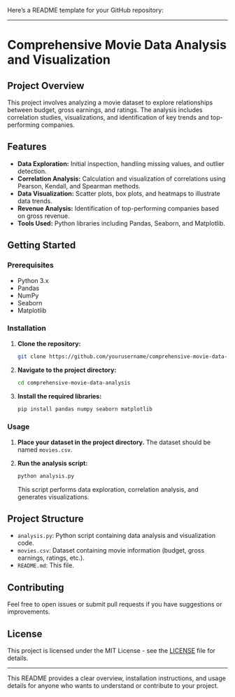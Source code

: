 Here’s a README template for your GitHub repository:

---

# Comprehensive Movie Data Analysis and Visualization

## Project Overview

This project involves analyzing a movie dataset to explore relationships between budget, gross earnings, and ratings. The analysis includes correlation studies, visualizations, and identification of key trends and top-performing companies.

## Features

- **Data Exploration:** Initial inspection, handling missing values, and outlier detection.
- **Correlation Analysis:** Calculation and visualization of correlations using Pearson, Kendall, and Spearman methods.
- **Data Visualization:** Scatter plots, box plots, and heatmaps to illustrate data trends.
- **Revenue Analysis:** Identification of top-performing companies based on gross revenue.
- **Tools Used:** Python libraries including Pandas, Seaborn, and Matplotlib.

## Getting Started

### Prerequisites

- Python 3.x
- Pandas
- NumPy
- Seaborn
- Matplotlib

### Installation

1. **Clone the repository:**
   ```bash
   git clone https://github.com/yourusername/comprehensive-movie-data-analysis.git
   ```
2. **Navigate to the project directory:**
   ```bash
   cd comprehensive-movie-data-analysis
   ```
3. **Install the required libraries:**
   ```bash
   pip install pandas numpy seaborn matplotlib
   ```

### Usage

1. **Place your dataset in the project directory.** The dataset should be named `movies.csv`.
2. **Run the analysis script:**
   ```bash
   python analysis.py
   ```

   This script performs data exploration, correlation analysis, and generates visualizations.

## Project Structure

- `analysis.py`: Python script containing data analysis and visualization code.
- `movies.csv`: Dataset containing movie information (budget, gross earnings, ratings, etc.).
- `README.md`: This file.

## Contributing

Feel free to open issues or submit pull requests if you have suggestions or improvements.

## License

This project is licensed under the MIT License - see the [LICENSE](LICENSE) file for details.

---

This README provides a clear overview, installation instructions, and usage details for anyone who wants to understand or contribute to your project.
